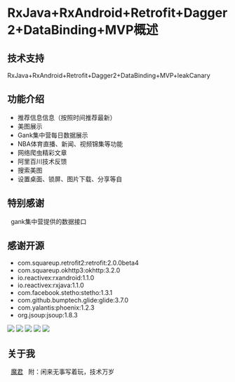 # RxJava+RxAndroid+Retrofit+Dagger2+DataBinding+MVP概述

## 技术支持
   RxJava+RxAndroid+Retrofit+Dagger2+DataBinding+MVP+leakCanary
   
## 功能介绍

- 推荐信息信息（按照时间推荐最新）
- 美图展示
- Gank集中营每日数据展示
- NBA体育直播、新闻、视频锦集等功能
- 网络爬虫精彩文章
- 阿里百川技术反馈
- 搜索美图
- 设置桌面、锁屏、图片下载、分享等自
        

## 特别感谢
   gank集中营提供的数据接口
   
## 感谢开源
 
- com.squareup.retrofit2:retrofit:2.0.0beta4
- com.squareup.okhttp3:okhttp:3.2.0
- io.reactivex:rxandroid:1.1.0
- io.reactivex:rxjava:1.1.0
- com.facebook.stetho:stetho:1.3.1
- com.github.bumptech.glide:glide:3.7.0
- com.yalantis:phoenix:1.2.3
- org.jsoup:jsoup:1.8.3
   
   
![](http://upload-images.jianshu.io/upload_images/3278692-7ee3a1486389b339.png?imageMogr2/auto-orient/strip%7CimageView2/2/w/1240)
![](http://upload-images.jianshu.io/upload_images/3278692-18ea9e6c4e05e48b.png?imageMogr2/auto-orient/strip%7CimageView2/2/w/1240)
![](http://upload-images.jianshu.io/upload_images/3278692-148ef8b741eaccbd.png?imageMogr2/auto-orient/strip%7CimageView2/2/w/1240)
![](http://upload-images.jianshu.io/upload_images/3278692-e609bd931a4ee8bc.png?imageMogr2/auto-orient/strip%7CimageView2/2/w/1240)
![](http://upload-images.jianshu.io/upload_images/3278692-57da8e74d5c570a8.png?imageMogr2/auto-orient/strip%7CimageView2/2/w/1240)
   
## 关于我
   <a href="http://www.jianshu.com/p/0bf43a368b11">魔君</a>
   附：闲来无事写着玩，技术万岁

